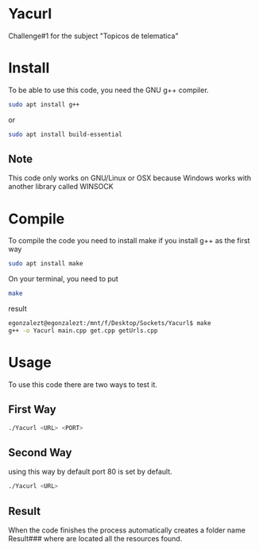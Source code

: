 # Yacurl
Challenge#1 for the subject "Topicos de telematica"

# Install

To be able to use this code, you need the GNU g++ compiler.

```bash
sudo apt install g++
```
or 

```bash
sudo apt install build-essential
```

## Note 
This code only works on GNU/Linux or OSX because Windows works with another library called WINSOCK

# Compile

To compile the code you need to install make if you install g++ as the first way 

```bash
sudo apt install make
```
On your terminal, you need to put 

```bash
make
```

result 

```bash
egonzalezt@egonzalezt:/mnt/f/Desktop/Sockets/Yacurl$ make
g++ -o Yacurl main.cpp get.cpp getUrls.cpp
```

# Usage

To use this code there are two ways to test it.

## First Way

```bash
./Yacurl <URL> <PORT>
```

## Second Way

using this way by default port 80 is set by default.

```bash
./Yacurl <URL>
```

## Result

When the code finishes the process automatically creates a folder name Result### where are located all the resources found.

